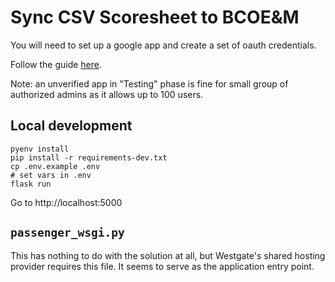 # Sync CSV Scoresheet to BCOE&M

You will need to set up a google app and create a set of oauth credentials.

Follow the guide [here](https://github.com/singingwolfboy/flask-dance-google#step-2-get-oauth-credentials-from-google).

Note: an unverified app in "Testing" phase is fine for small group of authorized admins as it allows up to 100 users.

## Local development

```
pyenv install
pip install -r requirements-dev.txt
cp .env.example .env
# set vars in .env
flask run
```

Go to http://localhost:5000

## `passenger_wsgi.py`

This has nothing to do with the solution at all, but Westgate's shared hosting provider requires this file. It seems to serve as the application entry point.
